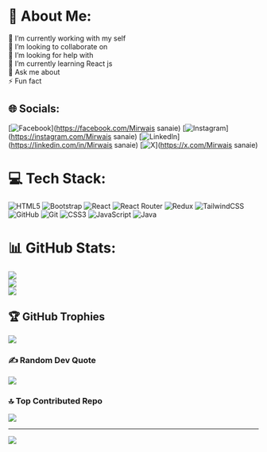 # 💫 About Me:
🔭 I’m currently working with my self<br>👯 I’m looking to collaborate on<br>🤝 I’m looking for help with<br>🌱 I’m currently learning React js<br>💬 Ask me about<br>⚡ Fun fact


## 🌐 Socials:
[![Facebook](https://img.shields.io/badge/Facebook-%231877F2.svg?logo=Facebook&logoColor=white)](https://facebook.com/Mirwais sanaie) [![Instagram](https://img.shields.io/badge/Instagram-%23E4405F.svg?logo=Instagram&logoColor=white)](https://instagram.com/Mirwais sanaie) [![LinkedIn](https://img.shields.io/badge/LinkedIn-%230077B5.svg?logo=linkedin&logoColor=white)](https://linkedin.com/in/Mirwais sanaie) [![X](https://img.shields.io/badge/X-black.svg?logo=X&logoColor=white)](https://x.com/Mirwais sanaie) 

# 💻 Tech Stack:
![HTML5](https://img.shields.io/badge/html5-%23E34F26.svg?style=for-the-badge&logo=html5&logoColor=white) ![Bootstrap](https://img.shields.io/badge/bootstrap-%238511FA.svg?style=for-the-badge&logo=bootstrap&logoColor=white) ![React](https://img.shields.io/badge/react-%2320232a.svg?style=for-the-badge&logo=react&logoColor=%2361DAFB) ![React Router](https://img.shields.io/badge/React_Router-CA4245?style=for-the-badge&logo=react-router&logoColor=white) ![Redux](https://img.shields.io/badge/redux-%23593d88.svg?style=for-the-badge&logo=redux&logoColor=white) ![TailwindCSS](https://img.shields.io/badge/tailwindcss-%2338B2AC.svg?style=for-the-badge&logo=tailwind-css&logoColor=white) ![GitHub](https://img.shields.io/badge/github-%23121011.svg?style=for-the-badge&logo=github&logoColor=white) ![Git](https://img.shields.io/badge/git-%23F05033.svg?style=for-the-badge&logo=git&logoColor=white) ![CSS3](https://img.shields.io/badge/css3-%231572B6.svg?style=for-the-badge&logo=css3&logoColor=white) ![JavaScript](https://img.shields.io/badge/javascript-%23323330.svg?style=for-the-badge&logo=javascript&logoColor=%23F7DF1E) ![Java](https://img.shields.io/badge/java-%23ED8B00.svg?style=for-the-badge&logo=openjdk&logoColor=white)
# 📊 GitHub Stats:
![](https://github-readme-stats.vercel.app/api?username=mirwais-sanaie&theme=dark&hide_border=false&include_all_commits=false&count_private=false)<br/>
![](https://github-readme-streak-stats.herokuapp.com/?user=mirwais-sanaie&theme=dark&hide_border=false)<br/>
![](https://github-readme-stats.vercel.app/api/top-langs/?username=mirwais-sanaie&theme=dark&hide_border=false&include_all_commits=false&count_private=false&layout=compact)

## 🏆 GitHub Trophies
![](https://github-profile-trophy.vercel.app/?username=mirwais-sanaie&theme=radical&no-frame=false&no-bg=true&margin-w=4)

### ✍️ Random Dev Quote
![](https://quotes-github-readme.vercel.app/api?type=horizontal&theme=radical)

### 🔝 Top Contributed Repo
![](https://github-contributor-stats.vercel.app/api?username=mirwais-sanaie&limit=5&theme=dark&combine_all_yearly_contributions=true)

---
[![](https://visitcount.itsvg.in/api?id=mirwais-sanaie&icon=0&color=0)](https://visitcount.itsvg.in)

<!-- Proudly created with GPRM ( https://gprm.itsvg.in ) -->
